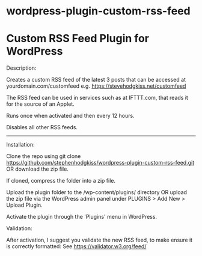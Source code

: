 # wordpress-plugin-custom-rss-feed

# Custom RSS Feed Plugin for WordPress

Description:

Creates a custom RSS feed of the latest 3 posts that can be accessed at yourdomain.com/customfeed e.g. https://stevehodgkiss.net/customfeed

The RSS feed can be used in services such as at IFTTT.com, that reads it for the source of an Applet.

Runs once when activated and then every 12 hours.

Disables all other RSS feeds.

---------------

Installation:

Clone the repo using git clone https://github.com/stephenhodgkiss/wordpress-plugin-custom-rss-feed.git OR download the zip file.

If cloned, compress the folder into a zip file.

Upload the plugin folder to the /wp-content/plugins/ directory OR upload the zip file via the WordPress admin panel under PLUGINS > Add New > Upload Plugin.

Activate the plugin through the 'Plugins' menu in WordPress.

Validation:

After activation, I suggest you validate the new RSS feed, to make ensure it is correctly formatted: See https://validator.w3.org/feed/

